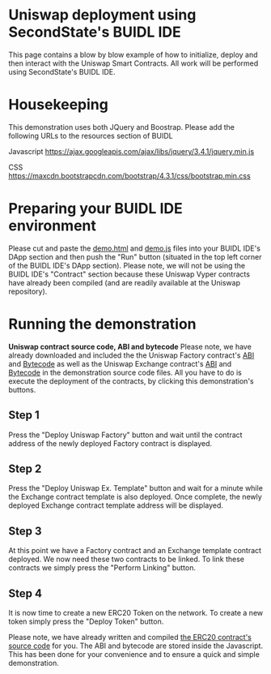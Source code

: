 # Uniswap deployment using SecondState's BUIDL IDE

This page contains a blow by blow example of how to initialize, deploy and then interact with the Uniswap Smart Contracts. All work will be performed using SecondState's BUIDL IDE.

# Housekeeping
This demonstration uses both JQuery and Boostrap. Please add the following URLs to the resources section of BUIDL

Javascript
https://ajax.googleapis.com/ajax/libs/jquery/3.4.1/jquery.min.js

CSS
https://maxcdn.bootstrapcdn.com/bootstrap/4.3.1/css/bootstrap.min.css

# Preparing your BUIDL IDE environment
Please cut and paste the [demo.html](https://github.com/second-state/buidl/blob/master/demo/uniswap/demo.html) and [demo.js](https://github.com/second-state/buidl/blob/master/demo/uniswap/demo.js) files into your BUIDL IDE's DApp section and then push the "Run" button (situated in the top left corner of the BUIDL IDE's DApp section). Please note, we will not be using the BUIDL IDE's "Contract" section because these Uniswap Vyper contracts have already been compiled (and are readily available at the Uniswap repository).

# Running the demonstration

**Uniswap contract source code, ABI and bytecode**
Please note, we have already downloaded and included the the Uniswap Factory contract's [ABI](https://raw.githubusercontent.com/Uniswap/contracts-vyper/master/abi/uniswap_factory.json) and [Bytecode](https://raw.githubusercontent.com/Uniswap/contracts-vyper/master/bytecode/factory.txt) as well as the Uniswap Exchange contract's [ABI](https://raw.githubusercontent.com/Uniswap/contracts-vyper/master/abi/uniswap_exchange.json) and [Bytecode](https://raw.githubusercontent.com/Uniswap/contracts-vyper/master/bytecode/factory.txt) in the demonstration source code files. All you have to do is execute the deployment of the contracts, by clicking this demonstration's buttons.

## Step 1
Press the "Deploy Uniswap Factory" button and wait until the contract address of the newly deployed Factory contract is displayed. 

## Step 2
Press the "Deploy Uniswap Ex. Template" button and wait for a minute while the Exchange contract template is also deployed. Once complete, the newly deployed Exchange contract template address will be displayed.

## Step 3
At this point we have a Factory contract and an Exchange template contract deployed. We now need these two contracts to be linked. To link these contracts we simply press the "Perform Linking" button.

## Step 4
It is now time to create a new ERC20 Token on the network. To create a new token simply press the "Deploy Token" button. 

Please note, we have already written and compiled [the ERC20 contract's source code](https://github.com/second-state/buidl/blob/master/demo/uniswap/source_code_file.md#erc20-source-code) for you. The ABI and bytecode are stored inside the Javascript. This has been done for your convenience and to ensure a quick and simple demonstration.


